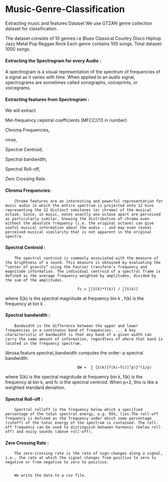 # Music-Genre-Classification

Extracting music and features Dataset We use GTZAN genre collection dataset for classification.

The dataset consists of 10 genres i.e Blues Classical Country Disco Hiphop Jazz Metal Pop Reggae Rock Each genre contains 100 songs. Total dataset: 1000 songs.

#### Extracting the Spectrogram for every Audio :

A spectrogram is a visual representation of the spectrum of frequencies of a signal as it varies with time. When applied to an audio signal, spectrograms are sometimes
called sonographs, voiceprints, or voicegrams.

#### Extracting features from Spectrogram :

We will extract

Mel-frequency cepstral coefficients (MFCC)(13 in number)

Chroma Frequencies,

rmse,

Spectral Centroid,

Spectral bandwidth,

Spectral Roll-off,

Zero Crossing Rate.

#### Chroma Frequencies:
        Chroma features are an interesting and powerful representation for music audio in which the entire spectrum is projected onto 12 bins representing the 12 distinct semitones (or chroma) of the musical octave. Since, in music, notes exactly one octave apart are perceived as particularly similar, knowing the distribution of chroma even without the absolute frequency (i.e. the original octave) can give useful musical information about the audio -- and may even reveal perceived musical similarity that is not apparent in the original spectra.

#### Spectral Centroid :
        The spectral centroid is commonly associated with the measure of the brightness of a sound. This measure is obtained by evaluating the “center of gravity” using the Fourier transform’s frequency and magnitude information. The individual centroid of a spectral frame is defined as the average frequency weighted by amplitudes, divided by the sum of the amplitudes.

                                    fc = ∑[S(k)*f(k)] / ∑[S(k)]
 
where  S(k)  is the spectral magnitude at frequency bin  k ,  f(k)  is the frequency at bin  k .

#### Spectral bandwidth :
        Bandwidth is the difference between the upper and lower frequencies in a continuous band of frequencies. ... A key characteristic of bandwidth is that any band of a given width can carry the same amount of information, regardless of where that band is located in the frequency spectrum.
librosa.feature.spectral_bandwidth computes the order- p  spectral bandwidth:
        
                                    BW =  ∑ {S(k)[f(k)−fc)]^p)}^(1/p)
 
where S(k) is the spectral magnitude at frequency bin k, f(k) is the frequency at bin k, and fc is the spectral centroid. When p=2, this is like a weighted standard deviation.


#### Spectral Roll-off :
        Spectral rolloff is the frequency below which a specified percentage of the total spectral energy, e.g. 85%, lies.The roll-off frequency is defined as the frequency under which some percentage (cutoff) of the total energy of the spectrum is contained. The roll-off frequency can be used to distinguish between harmonic (below roll-off) and noisy sounds (above roll-off).

#### Zero Crossing Rate :
        The zero-crossing rate is the rate of sign-changes along a signal, i.e., the rate at which the signal changes from positive to zero to negative or from negative to zero to positive.
        
        
        We write the data to a csv file.
